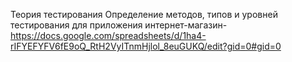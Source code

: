Теория тестирования
Определение методов, типов и уровней тестирования для приложения интернет-магазин-https://docs.google.com/spreadsheets/d/1ha4-rIFYEFYFV6fE9oQ_RtH2VyITnmHjlol_8euGUKQ/edit?gid=0#gid=0
